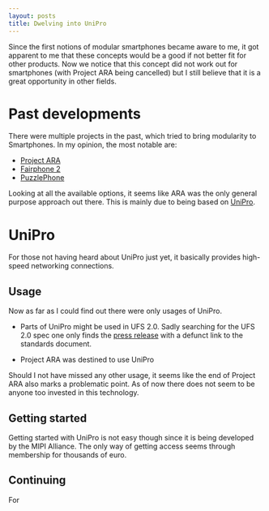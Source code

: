 ```yaml
---
layout: posts
title: Dwelving into UniPro
---
```


Since the first notions of modular smartphones became aware to me, it got apparent to me that these concepts would be a good if not better fit for other products.
Now we notice that this concept did not work out for smartphones (with Project ARA being cancelled) but I still believe that it is a great opportunity in other fields.

# Past developments

There were multiple projects in the past, which tried to bring modularity to Smartphones. In my opinion, the most notable are:
- [Project ARA](https://atap.google.com/ara/)
- [Fairphone 2](https://shop.fairphone.com/en/)
- [PuzzlePhone](http://www.puzzlephone.com/)

Looking at all the available options, it seems like ARA was the only general purpose approach out there. This is mainly due to being based on [UniPro](https://en.wikipedia.org/wiki/UniPro).

# UniPro

For those not having heard about UniPro just yet, it basically provides high-speed networking connections.

## Usage

Now as far as I could find out there were only usages of UniPro.

- Parts of UniPro might be used in UFS 2.0. Sadly searching for the UFS 2.0 spec one only finds the [press release]( https://www.jedec.org/news/pressreleases/jedec-publishes-universal-flash-storage-ufs-standard-v20) with a defunct link to the standards document. 

- Project ARA was destined to use UniPro

Should I not have missed any other usage, it seems like the end of Project ARA also marks a problematic point. As of now there does not seem to be anyone too invested in this technology.

## Getting started

Getting started with UniPro is not easy though since it is being developed by the MIPI Alliance. The only way of getting access seems through membership for thousands of euro.

## Continuing

For 
